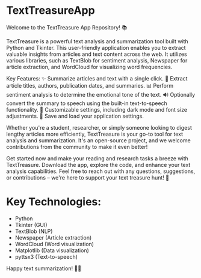 # TextTreasureApp

Welcome to the TextTreasure App Repository! 📚

TextTreasure is a powerful text analysis and summarization tool built with Python and Tkinter. This user-friendly application enables you to extract valuable insights from articles and text content across the web. It utilizes various libraries, such as TextBlob for sentiment analysis, Newspaper for article extraction, and WordCloud for visualizing word frequencies.

Key Features:
✨ Summarize articles and text with a single click.
📖 Extract article titles, authors, publication dates, and summaries.
📊 Perform sentiment analysis to determine the emotional tone of the text.
🔊 Optionally convert the summary to speech using the built-in text-to-speech functionality.
🌈 Customizable settings, including dark mode and font size adjustments.
💾 Save and load your application settings.

Whether you're a student, researcher, or simply someone looking to digest lengthy articles more efficiently, TextTreasure is your go-to tool for text analysis and summarization. It's an open-source project, and we welcome contributions from the community to make it even better!

Get started now and make your reading and research tasks a breeze with TextTreasure. Download the app, explore the code, and enhance your text analysis capabilities. Feel free to reach out with any questions, suggestions, or contributions – we're here to support your text treasure hunt! 🌟

# Key Technologies:
- Python
- Tkinter (GUI)
- TextBlob (NLP)
- Newspaper (Article extraction)
- WordCloud (Word visualization)
- Matplotlib (Data visualization)
- pyttsx3 (Text-to-speech)

Happy text summarization! 📝💎
